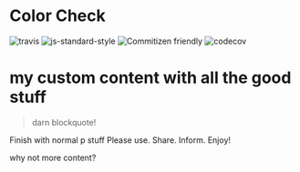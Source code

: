 # Color Check
![travis](https://img.shields.io/travis/motleydev/color-check.svg)
![js-standard-style](https://img.shields.io/badge/code%20style-standard-brightgreen.svg)
![Commitizen friendly](https://img.shields.io/badge/commitizen-friendly-brightgreen.svg)
![codecov](https://img.shields.io/codecov/c/github/motleydev/color-check.svg)

# my custom content with all the good stuff

> darn blockquote!

Finish with normal p stuff
Please use. Share. Inform. Enjoy!

why not more content?
